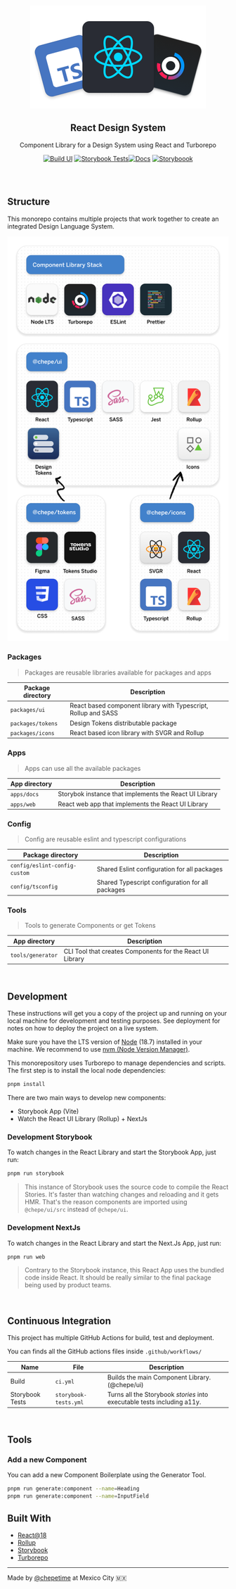 <div align="center">
  <a href="https://github.com/chepetime/react-design-system">
    <img src="./apps/documentation/public/assets/logo@2x.png" alt="Logo" width="400" height="233">
  </a>
  <h2 align="center"><strong>React Design System</strong></h2>
  <p align="center">
    Component Library for a Design System using React and Turborepo
  </p>

[![Build UI](https://github.com/chepetime/react-turborepo-dls/actions/workflows/ci.yml/badge.svg)](https://github.com/chepetime/react-turborepo-dls/actions/workflows/ci.yml) [![Storybook Tests](https://github.com/chepetime/react-turborepo-dls/actions/workflows/storybook-tests.yml/badge.svg)](https://github.com/chepetime/react-turborepo-dls/actions/workflows/storybook-tests.yml)[![Docs](https://github.com/chepetime/react-design-system/actions/workflows/deploy-docs.yml/badge.svg)](https://github.com/chepetime/react-design-system/actions/workflows/deploy-docs.yml)
[![Storyboook](https://img.shields.io/badge/Storybook-main-ff69b4)](https://main--640570a127fec98c46084e16.chromatic.com/)

</div>
<br/>

<br/>

## Structure

This monorepo contains multiple projects that work together to create an integrated Design Language System.

<div align="center">
  <img src="./apps/documentation/public/assets/stack@2x.png" alt="chepe DLS" width="750">
</div>

### Packages

> Packages are reusable libraries available for packages and apps

| Package directory | Description                                                    |
| ----------------- | -------------------------------------------------------------- |
| `packages/ui`     | React based component library with Typescript, Rollup and SASS |
| `packages/tokens` | Design Tokens distributable package                            |
| `packages/icons`  | React based icon library with SVGR and Rollup                  |

### Apps

> Apps can use all the available packages

| App directory | Description                                            |
| ------------- | ------------------------------------------------------ |
| `apps/docs`   | Storybok instance that implements the React UI Library |
| `apps/web`    | React web app that implements the React UI Library     |

### Config

> Config are reusable eslint and typescript configurations

| Package directory             | Description                                      |
| ----------------------------- | ------------------------------------------------ |
| `config/eslint-config-custom` | Shared Eslint configuration for all packages     |
| `config/tsconfig`             | Shared Typescript configuration for all packages |

### Tools

> Tools to generate Components or get Tokens

| App directory     | Description                                               |
| ----------------- | --------------------------------------------------------- |
| `tools/generator` | CLI Tool that creates Components for the React UI Library |

<br/>

## Development

These instructions will get you a copy of the project up and running on your local machine for development and testing purposes. See deployment for notes on how to deploy the project on a live system.

Make sure you have the LTS version of [Node](https://nodejs.dev/) (18.7) installed in your machine. We recommend to use [nvm (Node Version Manager)](https://github.com/nvm-sh/nvm).

This monorepository uses Turborepo to manage dependencies and scripts. The first step is to install the local node dependencies:

```sh
pnpm install
```

There are two main ways to develop new components:

- Storybook App (Vite)
- Watch the React UI Library (Rollup) + NextJs

### Development Storybook

To watch changes in the React Library and start the Storybook App, just run:

```sh
pnpm run storybook
```

> This instance of Storybook uses the source code to compile the React Stories. It's faster than watching changes and reloading and it gets HMR. That's the reason components are imported using `@chepe/ui/src` instead of `@chepe/ui`.

### Development NextJs

To watch changes in the React Library and start the Next.Js App, just run:

```sh
pnpm run web
```

> Contrary to the Storybook instance, this React App uses the bundled code inside React. It should be really similar to the final package being used by product teams.

<br/>

## Continuous Integration

This project has multiple GitHub Actions for build, test and deployment.

You can finds all the GitHub actions files inside `.github/workflows/`

| Name            | File                  | Description                                                             |
| --------------- | --------------------- | ----------------------------------------------------------------------- |
| Build           | `ci.yml`              | Builds the main Component Library. (@chepe/ui)                          |
| Storybook Tests | `storybook-tests.yml` | Turns all the Storybook _stories_ into executable tests including a11y. |

<br/>

## Tools

### Add a new Component

You can add a new Component Boilerplate using the Generator Tool.

```sh
pnpm run generate:component --name=Heading
pnpm run generate:component --name=InputField
```

## Built With

- [React@18](https://reactjs.org/)
- [Rollup](https://rollupjs.org/)
- [Storybook](https://storybook.js.org/)
- [Turborepo](https://turborepo.org/)

---

Made by [@chepetime](https://github.com/chepetimetime) at Mexico City 🇲🇽
